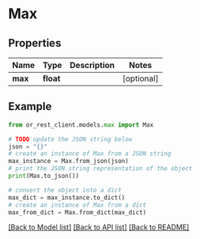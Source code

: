 # Max


## Properties

Name | Type | Description | Notes
------------ | ------------- | ------------- | -------------
**max** | **float** |  | [optional] 

## Example

```python
from or_rest_client.models.max import Max

# TODO update the JSON string below
json = "{}"
# create an instance of Max from a JSON string
max_instance = Max.from_json(json)
# print the JSON string representation of the object
print(Max.to_json())

# convert the object into a dict
max_dict = max_instance.to_dict()
# create an instance of Max from a dict
max_from_dict = Max.from_dict(max_dict)
```
[[Back to Model list]](../README.md#documentation-for-models) [[Back to API list]](../README.md#documentation-for-api-endpoints) [[Back to README]](../README.md)



